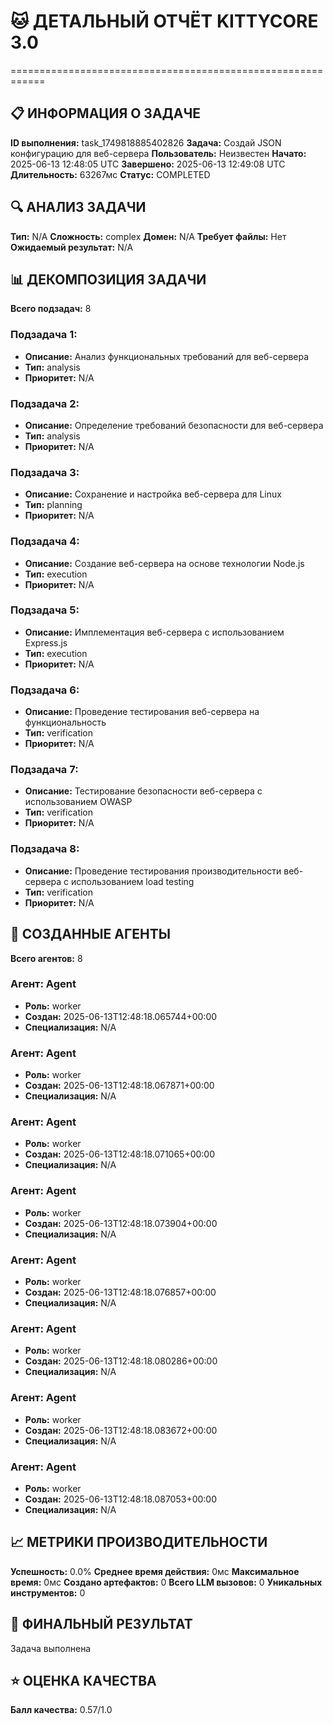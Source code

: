 # 🐱 ДЕТАЛЬНЫЙ ОТЧЁТ KITTYCORE 3.0
============================================================

## 📋 ИНФОРМАЦИЯ О ЗАДАЧЕ
**ID выполнения:** task_1749818885402826
**Задача:** Создай JSON конфигурацию для веб-сервера
**Пользователь:** Неизвестен
**Начато:** 2025-06-13 12:48:05 UTC
**Завершено:** 2025-06-13 12:49:08 UTC
**Длительность:** 63267мс
**Статус:** COMPLETED

## 🔍 АНАЛИЗ ЗАДАЧИ
**Тип:** N/A
**Сложность:** complex
**Домен:** N/A
**Требует файлы:** Нет
**Ожидаемый результат:** N/A

## 📊 ДЕКОМПОЗИЦИЯ ЗАДАЧИ
**Всего подзадач:** 8

### Подзадача 1:
- **Описание:** Анализ функциональных требований для веб-сервера
- **Тип:** analysis
- **Приоритет:** N/A

### Подзадача 2:
- **Описание:** Определение требований безопасности для веб-сервера
- **Тип:** analysis
- **Приоритет:** N/A

### Подзадача 3:
- **Описание:** Сохранение и настройка веб-сервера для Linux
- **Тип:** planning
- **Приоритет:** N/A

### Подзадача 4:
- **Описание:** Создание веб-сервера на основе технологии Node.js
- **Тип:** execution
- **Приоритет:** N/A

### Подзадача 5:
- **Описание:** Имплементация веб-сервера с использованием Express.js
- **Тип:** execution
- **Приоритет:** N/A

### Подзадача 6:
- **Описание:** Проведение тестирования веб-сервера на функциональность
- **Тип:** verification
- **Приоритет:** N/A

### Подзадача 7:
- **Описание:** Тестирование безопасности веб-сервера с использованием OWASP
- **Тип:** verification
- **Приоритет:** N/A

### Подзадача 8:
- **Описание:** Проведение тестирования производительности веб-сервера с использованием load testing
- **Тип:** verification
- **Приоритет:** N/A

## 🤖 СОЗДАННЫЕ АГЕНТЫ
**Всего агентов:** 8

### Агент: Agent
- **Роль:** worker
- **Создан:** 2025-06-13T12:48:18.065744+00:00
- **Специализация:** N/A

### Агент: Agent
- **Роль:** worker
- **Создан:** 2025-06-13T12:48:18.067871+00:00
- **Специализация:** N/A

### Агент: Agent
- **Роль:** worker
- **Создан:** 2025-06-13T12:48:18.071065+00:00
- **Специализация:** N/A

### Агент: Agent
- **Роль:** worker
- **Создан:** 2025-06-13T12:48:18.073904+00:00
- **Специализация:** N/A

### Агент: Agent
- **Роль:** worker
- **Создан:** 2025-06-13T12:48:18.076857+00:00
- **Специализация:** N/A

### Агент: Agent
- **Роль:** worker
- **Создан:** 2025-06-13T12:48:18.080286+00:00
- **Специализация:** N/A

### Агент: Agent
- **Роль:** worker
- **Создан:** 2025-06-13T12:48:18.083672+00:00
- **Специализация:** N/A

### Агент: Agent
- **Роль:** worker
- **Создан:** 2025-06-13T12:48:18.087053+00:00
- **Специализация:** N/A

## 📈 МЕТРИКИ ПРОИЗВОДИТЕЛЬНОСТИ
**Успешность:** 0.0%
**Среднее время действия:** 0мс
**Максимальное время:** 0мс
**Создано артефактов:** 0
**Всего LLM вызовов:** 0
**Уникальных инструментов:** 0

## 🎯 ФИНАЛЬНЫЙ РЕЗУЛЬТАТ
Задача выполнена

## ⭐ ОЦЕНКА КАЧЕСТВА
**Балл качества:** 0.57/1.0
